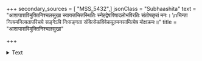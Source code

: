 +++
secondary_sources = [ "MSS_5432",]
jsonClass = "Subhaashita"
text = "आशापाशविमुक्तिनिश्चलसुखा स्वायत्तचित्तस्थितिः स्नेहद्वेषविषादलोभविरतिः संतोषतृप्तं मनः।  \nचिन्ता नित्यमनित्यतापरिचये सङ्गेऽपि निःसङ्गता संवित्सेकविवेकपूतमनसामित्येष मोक्षक्रमः॥"
title = "आशापाशविमुक्तिनिश्चलसुखा"

+++

<details><summary>Text</summary>

आशापाशविमुक्तिनिश्चलसुखा स्वायत्तचित्तस्थितिः स्नेहद्वेषविषादलोभविरतिः संतोषतृप्तं मनः।  
चिन्ता नित्यमनित्यतापरिचये सङ्गेऽपि निःसङ्गता संवित्सेकविवेकपूतमनसामित्येष मोक्षक्रमः॥
</details>
